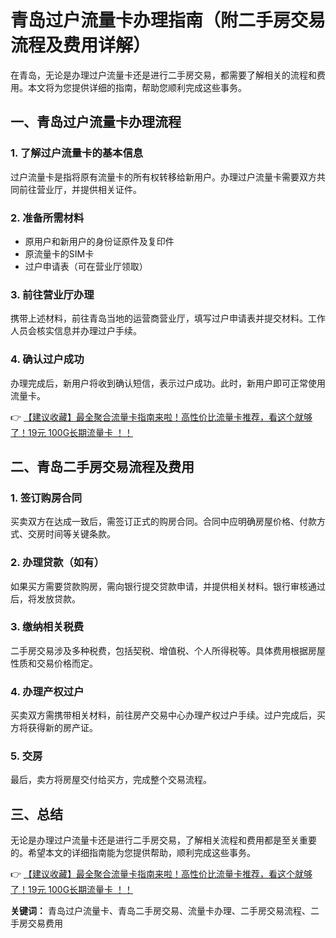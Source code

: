 # 青岛过户流量卡办理指南（附二手房交易流程及费用详解）

在青岛，无论是办理过户流量卡还是进行二手房交易，都需要了解相关的流程和费用。本文将为您提供详细的指南，帮助您顺利完成这些事务。

## 一、青岛过户流量卡办理流程

### 1. 了解过户流量卡的基本信息
过户流量卡是指将原有流量卡的所有权转移给新用户。办理过户流量卡需要双方共同前往营业厅，并提供相关证件。

### 2. 准备所需材料
- 原用户和新用户的身份证原件及复印件
- 原流量卡的SIM卡
- 过户申请表（可在营业厅领取）

### 3. 前往营业厅办理
携带上述材料，前往青岛当地的运营商营业厅，填写过户申请表并提交材料。工作人员会核实信息并办理过户手续。

### 4. 确认过户成功
办理完成后，新用户将收到确认短信，表示过户成功。此时，新用户即可正常使用流量卡。

👉 [【建议收藏】最全聚合流量卡指南来啦！高性价比流量卡推荐，看这个就够了！19元 100G长期流量卡 ！！](https://bit.ly/Liuliangka)

## 二、青岛二手房交易流程及费用

### 1. 签订购房合同
买卖双方在达成一致后，需签订正式的购房合同。合同中应明确房屋价格、付款方式、交房时间等关键条款。

### 2. 办理贷款（如有）
如果买方需要贷款购房，需向银行提交贷款申请，并提供相关材料。银行审核通过后，将发放贷款。

### 3. 缴纳相关税费
二手房交易涉及多种税费，包括契税、增值税、个人所得税等。具体费用根据房屋性质和交易价格而定。

### 4. 办理产权过户
买卖双方需携带相关材料，前往房产交易中心办理产权过户手续。过户完成后，买方将获得新的房产证。

### 5. 交房
最后，卖方将房屋交付给买方，完成整个交易流程。

## 三、总结

无论是办理过户流量卡还是进行二手房交易，了解相关流程和费用都是至关重要的。希望本文的详细指南能为您提供帮助，顺利完成这些事务。

👉 [【建议收藏】最全聚合流量卡指南来啦！高性价比流量卡推荐，看这个就够了！19元 100G长期流量卡 ！！](https://bit.ly/Liuliangka)

**关键词：** 青岛过户流量卡、青岛二手房交易、流量卡办理、二手房交易流程、二手房交易费用